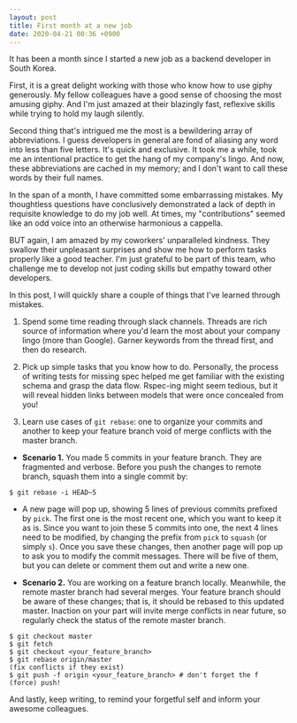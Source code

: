 ```yaml
---
layout: post
title: First month at a new job
date: 2020-04-21 00:36 +0900
---
```

It has been a month since I started a new job as a backend developer in South Korea.

First, it is a great delight working with those who know how to use giphy generously. My fellow colleagues have a good sense of choosing the most amusing giphy. And I'm just amazed at their blazingly fast, reflexive skills while trying to hold my laugh silently.

Second thing that's intrigued me the most is a bewildering array of abbreviations. I guess developers in general are fond of aliasing any word into less than five letters. It's quick and exclusive. It took me a while, took me an intentional practice to get the hang of my company's lingo. And now, these abbreviations are cached in my memory; and I don't want to call these words by their full names.

In the span of a month, I have committed some embarrassing mistakes. My thoughtless questions have conclusively demonstrated a lack of depth in requisite knowledge to do my job well. At times, my "contributions" seemed like an odd voice into an otherwise harmonious a cappella.

BUT again, I am amazed by my coworkers' unparalleled kindness. They swallow their unpleasant surprises and show me how to perform tasks properly like a good teacher. I'm just grateful to be part of this team, who challenge me to develop not just coding skills but empathy toward other developers.

In this post, I will quickly share a couple of things that I've learned through mistakes.

1. Spend some time reading through slack channels. Threads are rich source of information where you'd learn the most about your company lingo (more than Google). Garner keywords from the thread first, and then do research.

2. Pick up simple tasks that you know how to do. Personally, the process of writing tests for missing spec helped me get familiar with the existing schema and grasp the data flow. Rspec-ing might seem tedious, but it will reveal hidden links between models that were once concealed from you!

3. Learn use cases of `git rebase`: one to organize your commits and another to keep your feature branch void of merge conflicts with the master branch.

  - **Scenario 1.** You made 5 commits in your feature branch. They are fragmented and verbose. Before you push the changes to remote branch, squash them into a single commit by:

  ```
  $ git rebase -i HEAD~5
  ```
  - A new page will pop up, showing 5 lines of previous commits prefixed by `pick`. The first one is the most recent one, which you want to keep it as is. Since you want to join these 5 commits into one, the next 4 lines need to be modified, by changing the prefix from `pick` to `squash` (or simply `s`). Once you save these changes, then another page will pop up to ask you to modify the commit messages. There will be five of them, but you can delete or comment them out and write a new one.

  - **Scenario 2.**  You are working on a feature branch locally. Meanwhile, the remote master branch had several merges. Your feature branch should be aware of these changes; that is, it should be rebased to this updated master. Inaction on your part will invite merge conflicts in near future, so regularly check the status of the remote master branch.

  ```
  $ git checkout master
  $ git fetch
  $ git checkout <your_feature_branch>
  $ git rebase origin/master
  (fix conflicts if they exist)
  $ git push -f origin <your_feature_branch> # don't forget the f (force) push!
  ```

And lastly, keep writing, to remind your forgetful self and inform your awesome colleagues.
